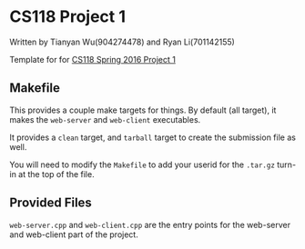# CS118 Project 1

Written by Tianyan Wu(904274478) and Ryan Li(701142155)


Template for for [CS118 Spring 2016 Project 1](http://web.cs.ucla.edu/classes/spring16/cs118/project-1.html) 

## Makefile

This provides a couple make targets for things.
By default (all target), it makes the `web-server` and `web-client` executables.

It provides a `clean` target, and `tarball` target to create the submission file as well.

You will need to modify the `Makefile` to add your userid for the `.tar.gz` turn-in at the top of the file.

## Provided Files

`web-server.cpp` and `web-client.cpp` are the entry points for the web-server and web-client part of the project.
